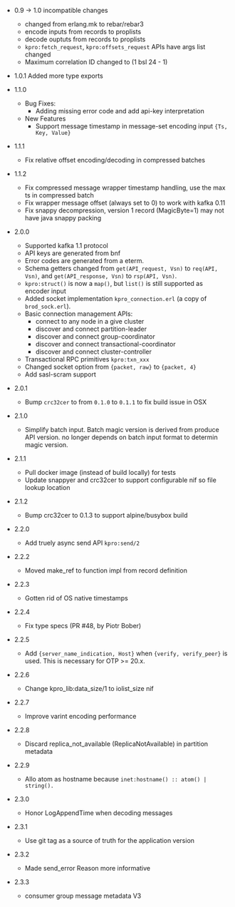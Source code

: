 * 0.9 -> 1.0 incompatible changes
  - changed from erlang.mk to rebar/rebar3
  - encode inputs from records to proplists
  - decode ouptuts from records to proplists
  - `kpro:fetch_request`, `kpro:offsets_request` APIs have args list changed
  - Maximum correlation ID changed to (1 bsl 24 - 1)

* 1.0.1 Added more type exports
* 1.1.0
  - Bug Fixes:
      * Adding missing error code and add api-key interpretation
  - New Features
      * Support message timestamp in message-set encoding input `{Ts, Key, Value}`
* 1.1.1
  - Fix relative offset encoding/decoding in compressed batches
* 1.1.2
  - Fix compressed message wrapper timestamp handling, use the max ts in compressed batch
  - Fix wrapper message offset (always set to 0) to work with kafka 0.11
  - Fix snappy decompression, version 1 record (MagicByte=1) may not have java snappy packing
* 2.0.0
  - Supported kafka 1.1 protocol
  - API keys are generated from bnf
  - Error codes are generated from a eterm.
  - Schema getters changed from `get(API_request, Vsn)` to `req(API, Vsn)`,
    and `get(API_response, Vsn)` to `rsp(API, Vsn)`.
  - `kpro:struct()` is now a `map()`, but `list()` is still supported as encoder input
  - Added socket implementation `kpro_connection.erl` (a copy of `brod_sock.erl`).
  - Basic connection management APIs:
      * connect to any node in a give cluster
      * discover and connect partition-leader
      * discover and connect group-coordinator
      * discover and connect transactional-coordinator
      * discover and connect cluster-controller
  - Transactional RPC primitives `kpro:txn_xxx`
  - Changed socket option from `{packet, raw}` to `{packet, 4}`
  - Add sasl-scram support
* 2.0.1
  - Bump `crc32cer` to from `0.1.0` to `0.1.1` to fix build issue in OSX
* 2.1.0
  - Simplify batch input. Batch magic version is derived from produce API version.
    no longer depends on batch input format to determin magic version.
* 2.1.1
  - Pull docker image (instead of build locally) for tests
  - Update snappyer and crc32cer to support configurable nif so file lookup location
* 2.1.2
  - Bump crc32cer to 0.1.3 to support alpine/busybox build
* 2.2.0
  - Add truely async send API `kpro:send/2`
* 2.2.2
  - Moved make_ref to function impl from record definition
* 2.2.3
  - Gotten rid of OS native timestamps
* 2.2.4
  - Fix type specs (PR #48, by Piotr Bober)
* 2.2.5
  - Add `{server_name_indication, Host}` when `{verify, verify_peer}` is
    used. This is necessary for OTP >= 20.x.
* 2.2.6
  - Change kpro_lib:data_size/1 to iolist_size nif
* 2.2.7
  - Improve varint encoding performance
* 2.2.8
  - Discard replica_not_available (ReplicaNotAvailable) in partition metadata
* 2.2.9
  - Allo atom as hostname because `inet:hostname() :: atom() | string().`
* 2.3.0
  - Honor LogAppendTime when decoding messages
* 2.3.1
  - Use git tag as a source of truth for the application version
* 2.3.2
  - Made send_error Reason more informative
* 2.3.3
  - consumer group message metadata V3
